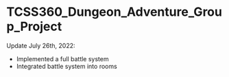 # TCSS360_Dungeon_Adventure_Group_Project

Update July 26th, 2022:
- Implemented a full battle system
- Integrated battle system into rooms
